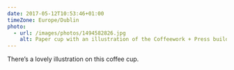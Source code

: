 ```yaml
---
date: 2017-05-12T10:53:46+01:00
timeZone: Europe/Dublin
photo:
  - url: /images/photos/1494582826.jpg
    alt: Paper cup with an illustration of the Coffeework + Press building on its side.
---
```

There’s a lovely illustration on this coffee cup.
